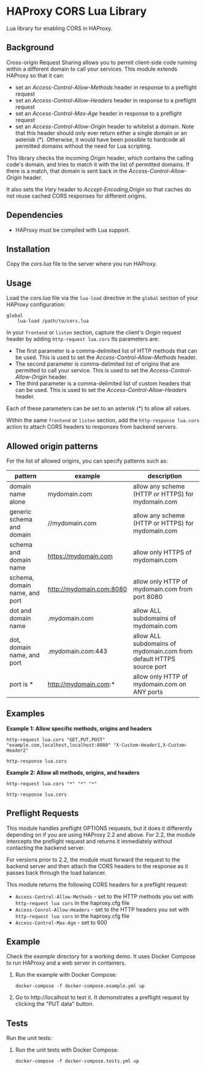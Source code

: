 # HAProxy CORS Lua Library

Lua library for enabling CORS in HAProxy.

## Background

Cross-origin Request Sharing allows you to permit client-side code running within a different domain to call your services. This module extends HAProxy so that it can:

* set an *Access-Control-Allow-Methods* header in response to a preflight request
* set an *Access-Control-Allow-Headers* header in response to a preflight request
* set an *Access-Control-Max-Age* header in response to a preflight request
* set an *Access-Control-Allow-Origin* header to whitelist a domain. Note that this header should only ever return either a single domain or an asterisk (*). Otherwise, it would have been possible to hardcode all permitted domains without the need for Lua scripting.

This library checks the incoming *Origin* header, which contains the calling code's domain, and tries to match it with the list of permitted domains. If there is a match, that domain is sent back in the *Access-Control-Allow-Origin* header.

It also sets the *Vary* header to *Accept-Encoding,Origin* so that  caches do not reuse cached CORS responses for different origins.

## Dependencies

* HAProxy must be compiled with Lua support.

## Installation

Copy the *cors.lua* file to the server where you run HAProxy.

## Usage

Load the *cors.lua* file via the `lua-load` directive in the `global` section of your HAProxy configuration:

```
global
    lua-load /path/to/cors.lua
```

In your `frontend` or `listen` section, capture the client's *Origin* request header by adding `http-request lua.cors` Its parameters are:

* The first parameter is a comma-delimited list of HTTP methods that can be used. This is used to set the *Access-Control-Allow-Methods* header.
* The second parameter is comma-delimited list of origins that are permitted to call your service. This is used to set the *Access-Control-Allow-Origin* header.
* The third parameter is a comma-delimited list of custom headers that can be used. This is used to set the *Access-Control-Allow-Headers* header.

Each of these parameters can be set to an asterisk (*) to allow all values.

Within the same `frontend` or `listen` section, add the `http-response lua.cors` action to attach CORS headers to responses from backend servers.

## Allowed origin patterns

For the list of allowed origins, you can specify patterns such as:

| pattern                       | example                  | description                                                             |
|-------------------------------|--------------------------|-------------------------------------------------------------------------|
| domain name alone             | mydomain.com             | allow any scheme (HTTP or HTTPS) for mydomain.com                       |
| generic schema and domain     | //mydomain.com           | allow any scheme (HTTP or HTTPS) for mydomain.com                       |
| schema and domain name        | https://mydomain.com     | allow only HTTPS of mydomain.com                                        |
| schema, domain name, and port | http://mydomain.com:8080 | allow only HTTP of mydomain.com from port 8080                          |
| dot and domain name           | .mydomain.com            | allow ALL subdomains of mydomain.com                                    |
| dot, domain name, and port    | .mydomain.com:443        | allow ALL subdomains of mydomain.com from default HTTPS source port     |
| port is *                     | http://mydomain.com:*    | allow only HTTP of mydomain.com on ANY ports                            |

## Examples

**Example 1: Allow specific methods, origins and headers**
```
http-request lua.cors "GET,PUT,POST" "example.com,localhost,localhost:8080" "X-Custom-Header1,X-Custom-Header2"

http-response lua.cors 
```

**Example 2: Allow all methods, origins, and headers**

```
http-request lua.cors "*" "*" "*"

http-response lua.cors 
```

## Preflight Requests

This module handles preflight OPTIONS requests, but it does it differently depending on if you are using HAProxy 2.2 and above. For 2.2, the module intercepts the preflight request and returns it immediately without contacting the backend server. 

For versions prior to 2.2, the module must forward the request to the backend server and then attach the CORS headers to the response as it passes back through the load balancer.

This module returns the following CORS headers for a preflight request:

* `Access-Control-Allow-Methods` - set to the HTTP methods you set with `http-request lua cors` in the haproxy.cfg file
* `Access-Conrol-Allow-Headers` - set to the HTTP headers you set with `http-request lua cors` in the haproxy.cfg file
* `Access-Control-Max-Age` - set to 600

## Example

Check the *example* directory for a working demo. It uses Docker Compose to run HAProxy and a web server in containers. 

1. Run the example with Docker Compose:

   ```
   docker-compose -f docker-compose.example.yml up
   ```
2. Go to http://localhost to test it. It demonstrates a preflight request by clicking the "PUT data" button.

## Tests

Run the unit tests:

1. Run the unit tests with Docker Compose:

   ```
   docker-compose -f docker-compose.tests.yml up
   ```
